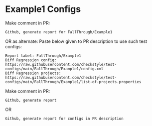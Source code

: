 # Example1 Configs
Make comment in PR:
```
Github, generate report for FallThrough/Example1
```
OR as alternate:
Paste below given to PR description to use such test configs:
```
Report label: FallThrough/Example1
Diff Regression config: https://raw.githubusercontent.com/checkstyle/test-configs/main/FallThrough/Example1/config.xml
Diff Regression projects: https://raw.githubusercontent.com/checkstyle/test-configs/main/FallThrough/Example1/list-of-projects.properties
```
Make comment in PR:
```
Github, generate report
```
OR
```
Github, generate report for configs in PR description
```
